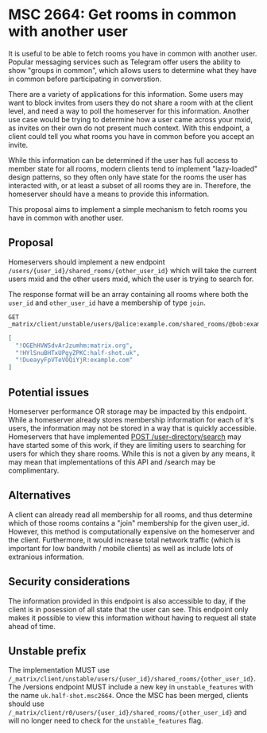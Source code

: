 # MSC 2664: Get rooms in common with another user

It is useful to be able to fetch rooms you have in common with another user. Popular messaging services
such as Telegram offer users the ability to show "groups in common", which allows users to determine
what they have in common before participating in converstion.

There are a variety of applications for this information. Some users may want to block invites from
users they do not share a room with at the client level, and need a way to poll the homeserver for
this information. Another use case would be trying to determine how a user came across your mxid, as
invites on their own do not present much context. With this endpoint, a client could tell you what
rooms you have in common before you accept an invite.

While this information can be determined if the user has full access to member state for all rooms,
modern clients tend to implement "lazy-loaded" design patterns, so they often only have state for the
rooms the user has interacted with, or at least a subset of all rooms they are in. Therefore, the homeserver
should have a means to provide this information.

This proposal aims to implement a simple mechanism to fetch rooms you have in common with another user.

## Proposal

Homeservers should implement a new endpoint `/users/{user_id}/shared_rooms/{other_user_id}` which will take
the current users mxid and the other users mxid, which the user is trying to search for.

The response format will be an array containing all rooms where both the `user_id` and `other_user_id` have
a membership of type `join`. 

```
GET _matrix/client/unstable/users/@alice:example.com/shared_rooms/@bob:example.com
```

```json
[
  "!OGEhHVWSdvArJzumhm:matrix.org",
  "!HYlSnuBHTxUPgyZPKC:half-shot.uk",
  "!DueayyFpVTeVOQiYjR:example.com"
]
```

## Potential issues

Homeserver performance OR storage may be impacted by this endpoint. While a homeserver already stores
membership information for each of it's users, the information may not be stored in a way that is quickly
accessible. Homeservers that have implemented [POST /user-directory/search](https://matrix.org/docs/spec/client_server/r0.6.0#post-matrix-client-r0-user-directory-search)
may have started some of this work, if they are limiting users to searching for users for which they
share rooms. While this is not a given by any means, it may mean that implementations of this API
and /search may be complimentary.


## Alternatives

A client can already read all membership for all rooms, and thus determine which of those rooms contains
a "join" membership for the given user_id. However, this method is computationally expensive on the homeserver
and the client. Furthermore, it would increase total network traffic (which is important for low bandwith / mobile clients)
as well as include lots of extranious information.


## Security considerations

The information provided in this endpoint is also accessible to day, if the client is in posession of all
state that the user can see. This endpoint only makes it possible to view this information without having
to request all state ahead of time.


## Unstable prefix

The implementation MUST use `/_matrix/client/unstable/users/{user_id}/shared_rooms/{other_user_id}`.
The /versions endpoint MUST include a new key in `unstable_features` with the name `uk.half-shot.msc2664`.
Once the MSC has been merged, clients should use `/_matrix/client/r0/users/{user_id}/shared_rooms/{other_user_id}`
and will no longer need to check for the `unstable_features` flag.

